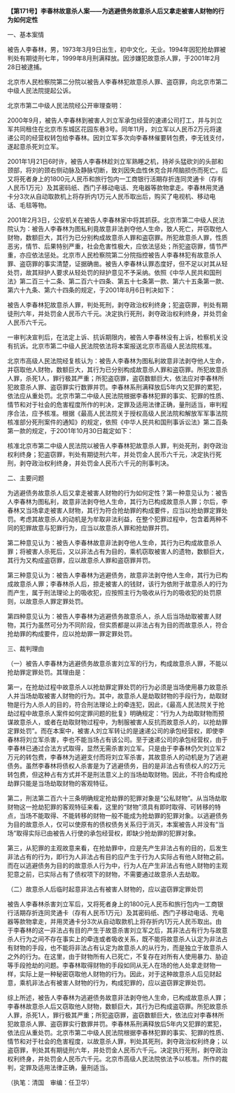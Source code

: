 **【第171号】李春林故意杀人案——为逃避债务故意杀人后又拿走被害人财物的行为如何定性**

一、基本案情

被告人李春林，男，1973年3月9日出生，初中文化，无业。1994年因犯抢劫罪被判处有期徒刑七年，1999年8月刑满释放。因涉嫌犯故意杀人罪，于2001年2月28日被逮捕。

北京市人民检察院第二分院以被告人李春林犯故意杀人罪、盗窃罪，向北京市第二中级人民法院提起公诉。

北京市第二中级人民法院经公开审理查明：

2000年9月，被告人李春林到被害人刘立军承包经营的速递公司打工，并与刘立军共同租住在北京市东城区花园东巷3号。同年11月，刘立军以人民币2万元将速递公司的经营权转包给李春林。因刘立军多次向李春林催要转包费，李无钱支付，遂起意杀死刘立军。

2001年1月21日6时许，被告人李春林趁刘立军熟睡之机，持斧头猛砍刘的头部和颈部，将刘的颈右侧动脉及静脉切断，致刘因失血性休克合并颅脑损伤而死亡。后又将死者身上的1800元人民币和旅行包内一工商银行活期存折连同灵通卡（存有人民币1万元）及其密码纸、西门子移动电话、充电器等款物拿走。李春林用灵通卡分3次从自动取款机上将存折内1万元人民币取出后，购买了电视机、移动电话、毛毯等物。

2001年2月3日，公安机关在被告人李春林家中将其抓获。北京市第二中级人民法院认为：被告人李春林为图私利竟故意非法剥夺他人生命，致人死亡，并窃取他人财物，数额巨大，其行为已分别构成故意杀人罪和盗窃罪。所犯故意杀人罪，性质恶劣，情节、后果特别严重，社会危害性极大，应依法惩处；所犯盗窃罪，情节严重，亦应依法惩处。北京市人民检察院第二分院指控被告人李春林犯有故意杀人罪、盗窃罪的事实清楚，证据确凿。被告人李春林认罪态度好，但不足以对其从轻处罚，故其辩护人要求从轻处罚的辩护意见不予采纳。依照《中华人民共和国刑法》第二百三十二条、第二百六十四条、第五十七条第一款、第六十五条第一款、第六十九条、第六十四条的规定，于2001年8月6日判决如下：

被告人李春林犯故意杀人罪，判处死刑，剥夺政治权利终身；犯盗窃罪，判处有期徒刑六年，并处罚金人民币六千元。决定执行死刑，剥夺政治权利终身，并处罚金人民币六千元。

一审判决宣判后，在法定上诉、抗诉期限内，被告人李春林没有上诉，检察机关没有抗诉。北京市第二中级人民法院依法将本案报送北京市高级人民法院核准。

北京市高级人民法院经复核认为：被告人李春林为图私利故意非法剥夺他人生命，并窃取他人财物，数额巨大，其行为已分别构成故意杀人罪和盗窃罪。所犯故意杀人罪，杀死1人，罪行极其严重；所犯盗窃罪，盗窃数额巨大，依法应对李春林所犯故意杀人罪、盗窃罪实行数罪并罚。李春林系刑满释放后5年内又犯罪的累犯，依法应从重处罚。北京市第二中级人民法院根据李春林犯罪的事实、犯罪的性质、情节和对于社会的危害程度所作的判决，定罪及适用法律正确，量刑适当，审判程序合法，应予核准。根据《最高人民法院关于授权高级人民法院和解放军军事法院核准部分死刑案件的通知》的规定，依照《中华人民共和国刑事诉讼法》第二百条第一款的规定，于2001年10月30日裁定如下：

核准北京市第二中级人民法院以被告人李春林犯故意杀人罪，判处死刑，剥夺政治权利终身；犯盗窃罪，判处有期徒刑六年，并处罚金人民币六千元，决定执行死刑，剥夺政治权利终身，并处罚金人民币六千元的刑事判决。

二、主要问题

为逃避债务故意杀人后又拿走被害人财物的行为如何定性？第一种意见认为：被告人李春林为图私利，故意非法剥夺他人生命，其行为已构成故意杀人罪；尔后，李春林又当场拿走被害人财物，其行为符合抢劫罪的构成要件，应当以抢劫罪定罪处罚。考虑其故意杀人的动机是为牟取非法利益，在整个犯罪过程中，包含着两种不同的犯罪故意与犯罪行为，应当以故意杀人罪和抢劫罪并罚。

第二种意见认为：被告人李春林故意非法剥夺他人生命，其行为已构成故意杀人罪；将被害人杀死后，又以非法占有为目的，乘机窃取被害人的遗物，数额巨大，其行为又构成盗窃罪，应以故意杀人罪和盗窃罪并罚。

第三种意见认为：被告人李春林为逃避债务，故意非法剥夺他人生命，其行为已构成故意杀人罪；李春林杀人后，掠走被害人的钱财，该行为依附于故意杀人的行为而产生，属于刑法理论上的吸收犯，应按照主行为吸收从行为的吸收犯的处罚原则，以故意杀人罪定罪处罚。

第四种意见认为：被告人李春林为逃避债务故意杀人，杀人后当场劫取被害人财物，其行为虽然可分为不同阶段，但实质都是以非法占有为目的而故意杀人，符合抢劫罪的构成要件，应以抢劫罪一罪定罪处罚。

三、裁判理由

（一）被告人李春林为逃避债务故意杀害刘立军的行为，构成故意杀人罪，不能以抢劫罪定罪处罚。其理由是：

第一，在抢劫过程中故意杀人以抢劫罪定罪处罚的行为必须是当场使用暴力故意杀人并当场劫取被害人财物的行为。其中，故意杀人是劫取财物的手段行为，劫取财物是行为人杀人的目的，符合刑法理论上的牵连犯，因此，《最高人民法院关于抢劫过程中故意杀人案件如何定罪问题的批复》明确规定：“行为人为劫取财物而预谋故意杀人，或者在劫取财物过程中，为制服被害人反抗而故意杀人的，以抢劫罪定罪处罚”。而在本案中，被害人刘立军转让的是速递公司的承包经营权，即使李春林将刘立军杀害，李也不能当场占有该公司。至于速递公司的承包经营权，由于李春林已通过合法方式取得，显然无需杀害刘立军。只是由于李春林仍欠刘立军2万元的转包费，李春林为逃避支付而将刘立军杀害，其故意杀人的动机是为了逃避债务。虽然李春林将债权人杀害是为了逃避债务，目的是非法占有债权人的2万元转包费，但这种占有方式并不是刑法意义上的当场劫取财物。因此，不符合构成抢劫罪只能是当场劫取财物的客观特征。

第二，刑法第二百六十三条明确规定抢劫罪的犯罪对象是“公私财物”。从当场劫取财物这一抢劫犯罪的客观特征来看，这里的“财物”须具有即时取得、可转移的特点，当场不能取得、不能转移的财物一般不能成为抢劫罪的犯罪对象。以逃避债务为目的故意杀人，仅可以使原有的债权债务关系归于消灭，本案被告人并没有“当场”取得实际已由被告人行使的承包经营权，即缺少抢劫罪的犯罪对象。

第三，从犯罪的主观故意来看，在抢劫罪中，应是先产生非法占有的目的，后发生非法占有的行为，即行为人非法占有目的应产生于行为人实际占有他人财物之前。而在以逃避债务为目的的故意杀人行为中，行为人在产生非法占有他人财物的主观犯意之前，已实际占有了债权项下的财物，不需要通过故意杀人去劫取。

（二）故意杀人后临时起意非法占有被害人财物的，应以盗窃罪定罪处罚

被告人李春林杀害刘立军后，又将死者身上的1800元人民币和旅行包内一工商银行活期存折连同灵通卡（存有人民币1万元）及其密码纸、西门子移动电话、充电器等款物拿走，并用灵通卡分3次从自动取款机上将存折内1万元人民币取出。由于李春林的这一非法占有目的产生于故意杀害刘立军之后，其非法占有行为与故意杀人行为之间不存在事实上的牵连或者吸收关系，既不能将故意杀人认定为非法占有财物的手段，也不能将非法占有认定为故意杀人的从行为，而是独立于故意杀人之外的行为。在这里，由于财物所有人已死亡，不复存在对所有人使用暴力、胁迫等手段抢劫的问题。李春林取得财物的手段如同从无人在场的他人处拿走财物一样，实际上是一种秘密窃取他人财物的行为。因此，对于这种故意杀人后见财起意，乘机非法占有被害人财物的行为，构成犯罪的，应以盗窃罪定罪处罚。

综上所述，被告人李春林为逃避债务故意非法剥夺他人生命，已构成故意杀人罪；李春林故意杀人后又窃取他人财物，数额巨大，其行为已构成盗窃罪。所犯故意杀人罪，杀死1人，罪行极其严重；所犯盗窃罪，盗窃数额巨大，依法应对李春林所犯故意杀人罪、盗窃罪实行数罪并罚。李春林系刑满释放后5年内又犯罪的累犯，依法应从重处罚。北京市第二中级人民法院根据李春林犯罪的事实、犯罪的性质、情节和对于社会的危害程度，以故意杀人罪，判处其死刑，剥夺政治权利终身；以盗窃罪，判处其有期徒刑六年，并处罚金人民币六千元。决定执行死刑，剥夺政治权利终身，并处罚金人民币六千元。北京市高级人民法院依法予以核准。所作的裁判，定罪及适用法律正确，量刑适当。

（执笔：清国　审编：任卫华）